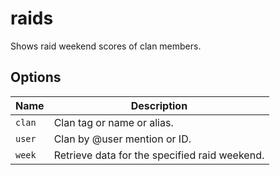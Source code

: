 # raids

Shows raid weekend scores of clan members.

## Options

| Name   | Description                                   |
| ------ | --------------------------------------------- |
| `clan` | Clan tag or name or alias.                    |
| `user` | Clan by @user mention or ID.                  |
| `week` | Retrieve data for the specified raid weekend. |
